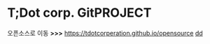 # T;Dot corp.  GitPROJECT

오픈소스로 이동 **>>>** https://tdotcorperation.github.io/opensource
<a href="https://tdotcorperation.github.io/opensource">dd</a>

